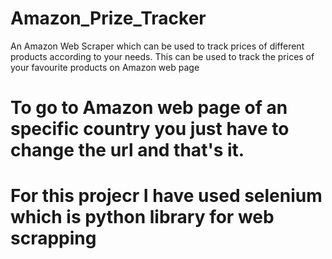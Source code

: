 # Amazon_Prize_Tracker
An Amazon Web Scraper which can be used to track prices of different products according to your needs.
This can be used to track the prices of your favourite products on Amazon web page
# To go to Amazon web page of an specific country you just have to change the url and that's it.
# For this projecr I have used selenium which is python library for web scrapping

